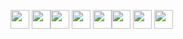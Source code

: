 
<img loading="lazy" src="https://cdn.jsdelivr.net/gh/devicons/devicon@latest/icons/php/php-original.svg" width="30" height="30"/> <img loading="lazy" src="https://cdn.jsdelivr.net/gh/devicons/devicon@latest/icons/laravel/laravel-original.svg" width="30" height="30"/><img loading="lazy" src="https://cdn.jsdelivr.net/gh/devicons/devicon@latest/icons/insomnia/insomnia-original.svg" width="30" height="30"/> <img loading="lazy" src="https://cdn.jsdelivr.net/gh/devicons/devicon@latest/icons/mysql/mysql-original.svg" width="30" height="30"/> <img loading="lazy" src="https://cdn.jsdelivr.net/gh/devicons/devicon@latest/icons/bootstrap/bootstrap-original.svg" width="30" height="30"/><img loading="lazy" src="https://cdn.jsdelivr.net/gh/devicons/devicon@latest/icons/html5/html5-original.svg" width="30" height="30"/> <img loading="lazy" src="https://cdn.jsdelivr.net/gh/devicons/devicon@latest/icons/css3/css3-original.svg" width="30" height="30"/> <img loading="lazy" src="https://cdn.jsdelivr.net/gh/devicons/devicon@latest/icons/git/git-original.svg" width="30" height="30"/>
          
          
          

          
          
          
          
